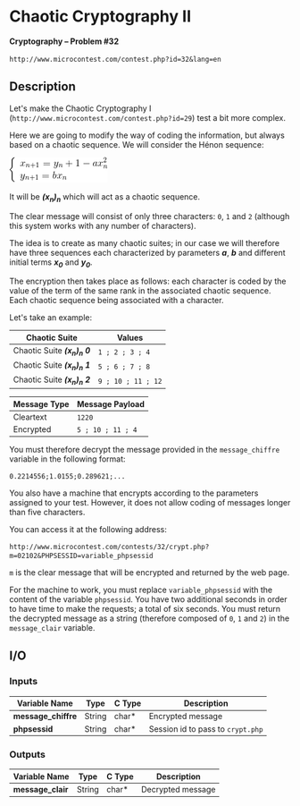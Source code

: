 # Chaotic Cryptography II

**Cryptography – Problem #32**

`http://www.microcontest.com/contest.php?id=32&lang=en`


## Description

Let's make the Chaotic Cryptography I
(`http://www.microcontest.com/contest.php?id=29`) test a bit more complex.

Here we are going to modify the way of coding the information, but always based
on a chaotic sequence. We will consider the Hénon sequence:

<img src="./extra/00.png" alt="\left\{\begin{array}{l} x_{n+1}=y_n+1-ax_n^2 \\ y_{n+1}=bx_n \end{array}\right.">

It will be ***(x<sub>n</sub>)<sub>n</sub>*** which will act as a chaotic sequence.

The clear message will consist of only three characters: `0`, `1` and `2`
(although this system works with any number of characters).

The idea is to create as many chaotic suites; in our case we will therefore have
three sequences each characterized by parameters ***a***, ***b*** and different
initial terms ***x<sub>0</sub>*** and ***y<sub>0</sub>***.

The encryption then takes place as follows: each character is coded by the value
of the term of the same rank in the associated chaotic sequence. Each chaotic
sequence being associated with a character.

Let's take an example:

| Chaotic Suite                                     | Values             |
| ------------------------------------------------- | ------------------ |
| Chaotic Suite ***(x<sub>n</sub>)<sub>n</sub> 0*** | `1 ; 2 ; 3 ; 4`    |
| Chaotic Suite ***(x<sub>n</sub>)<sub>n</sub> 1*** | `5 ; 6 ; 7 ; 8`    |
| Chaotic Suite ***(x<sub>n</sub>)<sub>n</sub> 2*** | `9 ; 10 ; 11 ; 12` |

| Message Type | Message Payload   |
| ------------ | ----------------- |
| Cleartext    | `1220`            |
| Encrypted    | `5 ; 10 ; 11 ; 4` |

You must therefore decrypt the message provided in the `message_chiffre`
variable in the following format:

```text
0.2214556;1.0155;0.289621;...
```

You also have a machine that encrypts according to the parameters assigned to
your test. However, it does not allow coding of messages longer than five
characters.

You can access it at the following address:

```text
http://www.microcontest.com/contests/32/crypt.php?m=02102&PHPSESSID=variable_phpsessid
```

`m` is the clear message that will be encrypted and returned by the web page.

For the machine to work, you must replace `variable_phpsessid` with the content
of the variable `phpsessid`. You have two additional seconds in order to have
time to make the requests; a total of six seconds. You must return the decrypted
message as a string (therefore composed of `0`, `1` and `2`) in the
`message_clair` variable.


## I/O

### Inputs

| Variable Name       | Type   | C Type | Description                       |
| ------------------- | ------ | ------ | --------------------------------- |
| **message_chiffre** | String | char*  | Encrypted message                 |
| **phpsessid**       | String | char*  | Session id to pass to `crypt.php` |

### Outputs

| Variable Name     | Type   | C Type | Description       |
| ----------------- | ------ | ------ | ----------------- |
| **message_clair** | String | char*  | Decrypted message |
